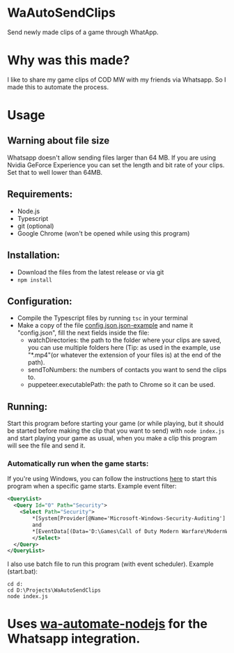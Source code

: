 # WaAutoSendClips

Send newly made clips of a game through WhatApp.

# Why was this made?

I like to share my game clips of COD MW with my friends via Whatsapp. So I made this to automate the process.

# Usage

## Warning about file size

Whatsapp doesn't allow sending files larger than 64 MB. If you are using Nvidia GeForce Experience you can set the length and bit rate of your clips. Set that to well lower than 64MB.

## Requirements:

- Node.js
- Typescript
- git (optional)
- Google Chrome (won't be opened while using this program)

## Installation:

- Download the files from the latest release or via git
- `npm install`

## Configuration:

- Compile the Typescript files by running `tsc` in your terminal
- Make a copy of the file [config.json.json-example](config.json.json-example) and name it "config.json", fill the next fields inside the file:
    - watchDirectories: the path to the folder where your clips are saved, you can use multiple folders here (Tip: as used in the example, use "*.mp4"(or whatever the extension of your files is) at the end of the path).
    - sendToNumbers: the numbers of contacts you want to send the clips to.
    - puppeteer.executablePath: the path to Chrome so it can be used.

## Running:

Start this program before starting your game (or while playing, but it should be started before making the clip that you want to send) with `node index.js` and start playing your game as usual, when you make a clip this program will see the file and send it.

### Automatically run when the game starts:

If you're using Windows, you can follow the instructions [here](https://superuser.com/questions/745318/how-to-start-a-program-when-another-one-is-started/745336#745336) to start this program when a specific game starts. Example event filter:

``` XML
<QueryList>
  <Query Id="0" Path="Security">
    <Select Path="Security">
		*[System[Provider[@Name='Microsoft-Windows-Security-Auditing'] and (band(Keywords,9007199254740992)) and (EventID=4688)]]
		and
		*[EventData[(Data='D:\Games\Call of Duty Modern Warfare\ModernWarfare.exe')]]
		</Select>
  </Query>
</QueryList>
```

I also use batch file to run this program (with event scheduler). Example (start.bat):

``` batch
cd d:
cd D:\Projects\WaAutoSendClips
node index.js
```

# Uses [wa-automate-nodejs](https://github.com/open-wa/wa-automate-nodejs) for the Whatsapp integration.
